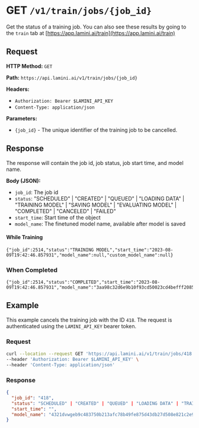 # GET `/v1/train/jobs/{job_id}`

Get the status of a training job. You can also see these results by going to the `train` tab at [https://app.lamini.ai/train](https://app.lamini.ai/train)

## Request

**HTTP Method:** `GET`

**Path:** `https://api.lamini.ai/v1/train/jobs/{job_id}`

**Headers:**

- `Authorization: Bearer $LAMINI_API_KEY`
- `Content-Type: application/json`

**Parameters:**

- `{job_id}` - The unique identifier of the training job to be cancelled.

## Response

The response will contain the job id, job status, job start time, and model name.

**Body (JSON):**

- `job_id`: The job id
- `status`: "SCHEDULED" | "CREATED" | "QUEUED" | "LOADING DATA" | "TRAINING MODEL" | "SAVING MODEL" | "EVALUATING MODEL" | "COMPLETED" | "CANCELED" | "FAILED"
- `start_time`: Start time of the object
- `model_name`: The finetuned model name, available after model is saved

#### While Training

```
{"job_id":2514,"status":"TRAINING MODEL","start_time":"2023-08-09T19:42:46.857931","model_name":null,"custom_model_name":null}
```

### When Completed

```
{"job_id":2514,"status":"COMPLETED","start_time":"2023-08-09T19:42:46.857931","model_name":"3aa98c32d6e9b10f93cd50023cd4befff2085705c32adedb73d4dc217592ef78","custom_model_name":""}
```

## Example

This example cancels the training job with the ID `418`. The request is authenticated using the `LAMINI_API_KEY` bearer token.

### Request

```bash
curl --location --request GET 'https://api.lamini.ai/v1/train/jobs/418' \
--header 'Authorization: Bearer $LAMINI_API_KEY' \
--header 'Content-Type: application/json'
```

### Response

```json
{
  "job_id": "418",
  "status": "SCHEDULED" | "CREATED" | "QUEUED" | "LOADING DATA" | "TRAINING MODEL" | "SAVING MODEL" | "EVALUATING MODEL" | "COMPLETED" | "CANCELED" | "FAILED",
  "start_time": "",
  "model_name": "4321dvwgeb9c483750b213afc78b49fe875d43db27d508e821c2e92e2701e018",
}
```
